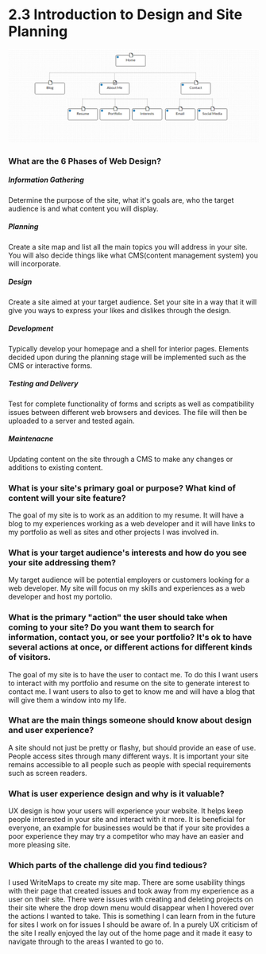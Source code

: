 # 2.3 Introduction to Design and Site Planning


![Site-map](/week-2/imgs/Site-map.png "Site-map")


### What are the 6 Phases of Web Design?

##### Information Gathering

Determine the purpose of the site, what it's goals are, who the target audience is and what content you will display.

##### Planning

Create a site map and list all the main topics you will address in your site.  You will also decide things like what CMS(content management system) you will incorporate.

##### Design

Create a site aimed at your target audience.  Set your site in a way that it will give you ways to  express your likes and dislikes through the design.

##### Development

Typically develop your homepage and a shell for interior pages.  Elements decided upon during the planning stage will be implemented such as the CMS or interactive forms.

##### Testing and Delivery

 Test for complete functionality of forms and scripts as well as compatibility issues between different web browsers and devices.  The file will then be uploaded to a server and tested again.

##### Maintenacne

Updating content on the site through a CMS to make any changes or additions to existing content.



### What is your site's primary goal or purpose? What kind of content will your site feature?

The goal of my site is to work as an addition to my resume.  It will have a blog to my experiences working as a web developer and it will have links to my portfolio as well as sites and other projects I was involved in.  


### What is your target audience's interests and how do you see your site addressing them?

My target audience will be potential employers or customers looking for a web developer.  My site will focus on my skills and experiences as a web developer and host my portolio.


### What is the primary "action" the user should take when coming to your site? Do you want them to search for information, contact you, or see your portfolio? It's ok to have several actions at once, or different actions for different kinds of visitors.

The goal of my site is to have the user to contact me.  To do this I want users to interact with my portfolio and resume on the site to generate interest to contact me.  I want users to also to get to know me and will have a blog that will give them a window into my life.


### What are the main things someone should know about design and user experience?

A site should not just be pretty or flashy, but should provide an ease of use.  People access sites through many different ways.  It is important your site remains accessible to all people such as people with special requirements such as screen readers.  

### What is user experience design and why is it valuable? 

UX design is how your users will experience your website.  It helps keep people interested in your site and interact with it more. It is beneficial for everyone, an example for businesses would be that if your site provides a poor experience they may try a competitor who may have an easier and more pleasing site.


### Which parts of the challenge did you find tedious?

I used WriteMaps to create my site map.  There are some usability things with their page that created issues and took away from my experience as a user on their site.  There were issues with creating and deleting projects on their site where the drop down menu would disappear when I hovered over the actions I wanted to take.  This is something I can learn from in the future for sites I work on for issues I should be aware of.  In a purely UX criticism of the site I really enjoyed the lay out of the home page and it made it easy to navigate through to the areas I wanted to go to.
